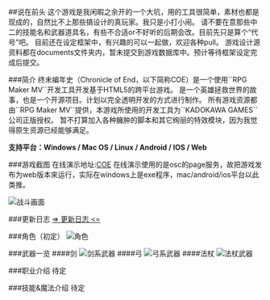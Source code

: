 ##说在前头
这个游戏是我闲暇之余开的一个大坑，用的工具很简单，素材也都是现成的，自然比不上那些搞设计的真玩家。我只是小打小闹。
请不要在意那些中二的技能名和武器道具名，有些不合适or不好听的后期会改。目前先只是算个“代号”吧。
目前还在设定框架中，有兴趣的可以一起做，欢迎各种pull。
游戏设计源资料都在documents文件夹内，暂未提交到游戏数据库中。预计等待框架设定完成后提交。

<link rel="stylesheet" type="text/css" href="http://apps.bdimg.com/libs/fontawesome/4.4.0/css/font-awesome.min.css">
###简介
终末编年史（Chronicle of End，以下简称COE）是一个使用``RPG Maker MV``开发工具开发基于HTML5的跨平台游戏。
是一个英雄拯救世界的故事，也是一个开源项目。计划以完全透明开发的方式进行制作。
所有游戏资源都由``RPG Maker MV``提供，本游戏所使用的开发工具为``KADOKAWA GAMES``公司正版授权。
暂不打算加入各种臃肿的脚本和其它绚丽的特效模块，因为我觉得原生资源已经能够满足。

 **支持平台：Windows / Mac OS / Linux / Android / IOS / Web** 

###游戏截图
在线演示地址:[COE](http://famio.oschina.io/chronicle_of_end)
在线演示使用的是osc的page服务，故把游戏发布为web版本來运行，实际在windows上是exe程序，mac/android/ios平台以此类推。

![战斗画面](http://git.oschina.net/uploads/images/2017/0321/092450_07605316_463895.jpeg "战斗画面")

###更新日志
[=> 更新日志 <=](https://git.oschina.net/famio/Chronicle_of_End/blob/master/Changelogs.md)

###角色（初定）
![角色](http://git.oschina.net/uploads/images/2017/0320/223749_c8261147_463895.png "角色")

###武器一览
####剑
![剑系武器](http://git.oschina.net/uploads/images/2017/0320/215814_c5cc4658_463895.png "剑系武器")
####弓
![弓系武器](http://git.oschina.net/uploads/images/2017/0320/231103_a3b6f32f_463895.png "弓系武器")
####法杖
![法杖武器](http://git.oschina.net/uploads/images/2017/0322/172753_df0d6be2_463895.png "法杖武器")

###职业介绍
待定

###技能&魔法介绍
待定